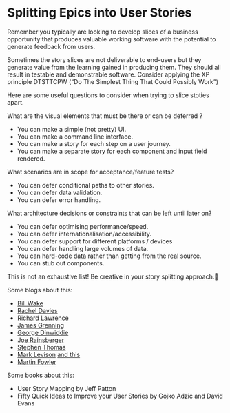 # Splitting Epics into User Stories

Remember you typically are looking to develop slices of a business opportunity that produces valuable working software with the potential to generate feedback from users.
 
 Sometimes the story slices are not deliverable to end-users but they generate value from the learning gained in producing them. They should all result in testable and demonstrable software. Consider applying the XP principle DTSTTCPW (“Do The Simplest Thing That Could Possibly Work”)

Here are some useful questions to consider when trying to slice stoties apart.

What are the visual elements that must be there or can be deferred ?
  * You can make a simple (not pretty) UI.
  * You can make a command line interface.
  * You can make a story for each step on a user journey.
  * You can make a separate story for each component and input field rendered.

What scenarios are in scope for acceptance/feature tests?
  * You can defer conditional paths to other stories.
  * You can defer data validation.
  * You can defer error handling.

What architecture decisions or constraints that can be left until later on?
  * You can defer optimising performance/speed.
  * You can defer internationalisation/accessibility.
  * You can defer support for different platforms / devices
  * You can defer handling large volumes of data.
  * You can hard-code data rather than getting from the real source.
  * You can stub out components.

This is not an exhaustive list! Be creative in your story splitting approach.

Some blogs about this:

   * [Bill Wake](http://xp123.com/articles/twenty-ways-to-split-stories) 
  * [Rachel Davies](http://agilecoach.typepad.com/agile-coaching/2010/09/ideas-for-slicing-user-stories.html)
  * [Richard Lawrence](http://www.richardlawrence.info/2009/10/28/patterns-for-splitting-user-stories)
  * [James Grenning](http://blog.wingman-sw.com/archives/48)
  * [George Dinwiddie](http://idiacomputing.com/pub/UserStories.pdf)
  * [Joe Rainsberger](http://www.jbrains.ca/permalink/how-youll-probably-learn-to-split-features)
  * [Stephen Thomas](http://agile-management.com/wordpress/splitting-user-stories)
  * [Mark Levison](http://agilepainrelief.com/notesfromatooluser/2010/09/story-slicing-how-small-is-enough.html) [and this](http://agilepainrelief.comnotesfromatooluser/2010/12/more-notes-on-story-splitting.html)
  * [Martin Fowler](http://martinfowler.com/bliki/ConversationalStories.html)

Some books about this:

  * User Story Mapping by Jeff Patton
  * Fifty Quick Ideas to Improve your User Stories by Gojko Adzic and David Evans